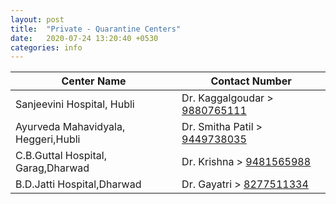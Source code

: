 ```yaml
---
layout: post
title:  "Private - Quarantine Centers"
date:   2020-07-24 13:20:40 +0530
categories: info
---
```


| Center Name  | Contact Number |
| ------------- | ------------- |
| Sanjeevini Hospital, Hubli  | Dr. Kaggalgoudar > [9880765111](tel:9880765111)  |
| Ayurveda Mahavidyala, Heggeri,Hubli  | Dr. Smitha Patil > [9449738035](tel:9449738035)  |
| C.B.Guttal Hospital, Garag,Dharwad  | Dr. Krishna > [9481565988](tel:9481565988)  |
| B.D.Jatti Hospital,Dharwad  | Dr. Gayatri > [8277511334](tel:8277511334)  |
